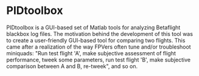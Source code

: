 # PIDtoolbox

PIDtoolbox is a GUI-based set of Matlab tools for analyzing Betaflight blackbox log files. The motivation behind the development of this
tool was to create a user-friendly GUI-based tool for comparing two flights. This came after a realization of the way FPVers often tune 
and/or troubleshoot miniquads: "Run test flight 'A', make subjective assessment of flight performance, tweek some parameters, run test 
flight 'B', make subjective comparison between A and B, re-tweek", and so on.
